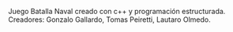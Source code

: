 Juego Batalla Naval creado con c++ y programación estructurada.
Creadores: Gonzalo Gallardo, Tomas Peiretti, Lautaro Olmedo.
